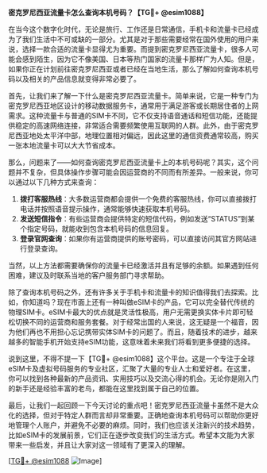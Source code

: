 **密克罗尼西亚流量卡怎么查询本机号码？【TG💪+ @esim1088】**

在当今这个数字化时代，无论是旅行、工作还是日常通信，手机卡和流量卡已经成为了我们生活中不可或缺的一部分。尤其是对于那些需要经常在国外使用的用户来说，选择一款合适的流量卡显得尤为重要。而提到密克罗尼西亚流量卡，很多人可能会感到陌生，因为它不像美国、日本等热门国家的流量卡那样广为人知。但是，如果你正在计划前往密克罗尼西亚或者已经在当地生活，那么了解如何查询本机号码以及相关的产品信息就变得非常必要了。

首先，让我们来了解一下什么是密克罗尼西亚流量卡。简单来说，它是一种专门为密克罗尼西亚地区设计的移动数据服务卡，通常用于满足游客或长期居住者的上网需求。这种流量卡与普通的SIM卡不同，它不仅支持语音通话和短信功能，还能提供稳定的高速网络连接，非常适合需要频繁使用互联网的人群。此外，由于密克罗尼西亚地处太平洋中部，地理位置相对偏远，因此这里的通信资费通常较高，购买一张本地流量卡可以大大节省成本。

那么，问题来了——如何查询密克罗尼西亚流量卡上的本机号码呢？其实，这个问题并不复杂，但具体操作步骤可能会因运营商的不同而有所差异。一般来说，你可以通过以下几种方式来查询：

1. **拨打客服热线**：大多数运营商都会提供一个免费的客服热线，你可以直接拨打电话并按照语音提示操作，通常能够快速获取本机号码。
2. **发送短信指令**：有些运营商会提供特定的短信代码，例如发送“STATUS”到某个指定号码，就能收到包含本机号码的信息回复。
3. **登录官网查询**：如果你有运营商提供的账号密码，可以直接访问其官方网站进行登录查询。

当然，以上方法都需要确保你的流量卡已经激活并且有足够的余额。如果遇到任何困难，建议及时联系当地的客户服务部门寻求帮助。

除了查询本机号码之外，还有许多关于手机卡和流量卡的知识值得我们去探索。比如，你知道吗？现在市面上还有一种叫做eSIM卡的产品，它可以完全替代传统的物理SIM卡。eSIM卡最大的优点就是灵活性极高，用户无需更换实体卡片即可轻松切换不同的运营商和服务套餐。对于经常出国的人来说，这无疑是一个福音，因为他们再也不用担心忘记携带实体SIM卡的问题了。而且，随着技术的进步，越来越多的智能手机开始支持eSIM功能，这意味着未来我们将看到更多便捷的选择。

说到这里，不得不提一下【TG💪+ @esim1088】这个平台。这是一个专注于全球eSIM卡及虚拟号码服务的专业社区，汇聚了大量的专业人士和爱好者。在这里，你可以找到各种最新的产品资讯、实用技巧以及交流心得的机会。无论你是刚入门的新手还是经验丰富的老鸟，都能在这里找到属于自己的位置。

最后，让我们一起回顾一下今天讨论的重点吧！密克罗尼西亚流量卡虽然不是大众化的选择，但对于特定人群而言却非常重要。正确地查询本机号码可以帮助你更好地管理个人账户，并避免不必要的麻烦。同时，我们也应该关注新兴的技术趋势，比如eSIM卡的发展前景，它们正在逐步改变我们的生活方式。希望本文能为大家带来一些启发，并且让大家对这一领域有了更深入的理解。

[[TG💪+ @esim1088](https://t.me/s/esim1088) ![Image](https://i.postimg.cc/4NQfJmqS/Snipaste-2025-05-13-00-14-12.png)]